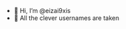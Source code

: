 - 👋 Hi, I’m @eizai9xis
- 👀 All the clever usernames are taken

<!---
eizai9xis/eizai9xis is a ✨ special ✨ repository because its `README.md` (this file) appears on your GitHub profile.
You can click the Preview link to take a look at your changes.
--->
